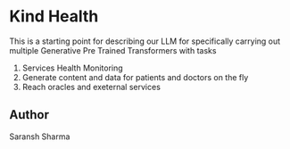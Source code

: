 # Kind Health 

This is a starting point for describing our LLM for specifically carrying out multiple Generative Pre Trained Transformers with tasks 

1. Services Health Monitoring 
2. Generate content and data for patients and doctors on the fly
3. Reach oracles and exeternal services


## Author 

Saransh Sharma 
